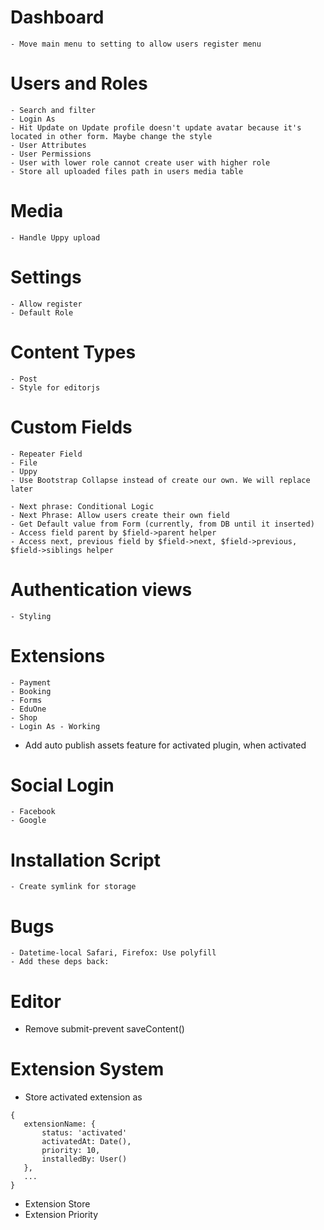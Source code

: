 # Dashboard
    - Move main menu to setting to allow users register menu

# Users and Roles
    - Search and filter
    - Login As
    - Hit Update on Update profile doesn't update avatar because it's located in other form. Maybe change the style
    - User Attributes
    - User Permissions
    - User with lower role cannot create user with higher role
    - Store all uploaded files path in users media table

# Media
    - Handle Uppy upload

# Settings
    - Allow register
    - Default Role

# Content Types
    - Post
    - Style for editorjs

# Custom Fields    
    - Repeater Field
    - File
    - Uppy
    - Use Bootstrap Collapse instead of create our own. We will replace later
    
    - Next phrase: Conditional Logic
    - Next Phrase: Allow users create their own field
    - Get Default value from Form (currently, from DB until it inserted)
    - Access field parent by $field->parent helper
    - Access next, previous field by $field->next, $field->previous, $field->siblings helper

# Authentication views
    - Styling

# Extensions
    - Payment
    - Booking
    - Forms
    - EduOne
    - Shop
    - Login As - Working

- Add auto publish assets feature for activated plugin, when activated

# Social Login
    - Facebook
    - Google

# Installation Script
    - Create symlink for storage

# Bugs
    - Datetime-local Safari, Firefox: Use polyfill
    - Add these deps back:

# Editor
- Remove submit-prevent saveContent()

# Extension System
- Store activated extension as 
```
{
   extensionName: {
       status: 'activated'
       activatedAt: Date(),
       priority: 10,
       installedBy: User()
   },
   ...
}
```

- Extension Store
- Extension Priority